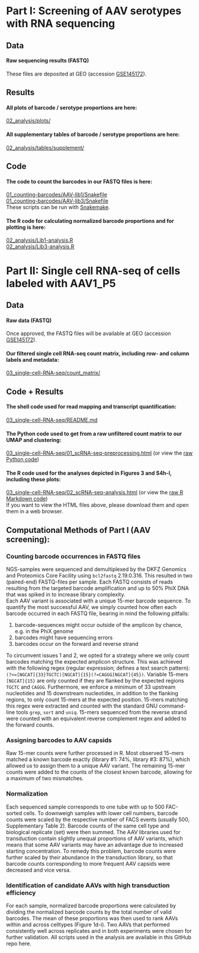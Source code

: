 # Part I: Screening of AAV serotypes with RNA sequencing

## Data
#### Raw sequencing results (FASTQ)
These files are deposited at GEO (accession [GSE145172](https://www.ncbi.nlm.nih.gov/geo/query/acc.cgi?acc=GSE145172)).

## Results
#### All plots of barcode / serotype proportions are here:
[02_analysis/plots/](02_analysis/plots/)

#### All supplementary tables of barcode / serotype proportions are here:
[02_analysis/tables/supplement/](02_analysis/tables/supplement/)

## Code
#### The code to count the barcodes in our FASTQ files is here:
[01_counting-barcodes/AAV-lib1/Snakefile](01_counting-barcodes/AAV-lib1/Snakefile)  
[01_counting-barcodes/AAV-lib3/Snakefile](01_counting-barcodes/AAV-lib3/Snakefile)  
These scripts can be run with [Snakemake](https://snakemake.readthedocs.io).

#### The R code for calculating normalized barcode proportions and for plotting is here:
[02_analysis/Lib1-analysis.R](02_analysis/Lib1-analysis.R)  
[02_analysis/Lib3-analysis.R](02_analysis/Lib3-analysis.R)  


# Part II: Single cell RNA-seq of cells labeled with AAV1_P5
## Data
#### Raw data (FASTQ)
Once approved, the FASTQ files will be available at GEO (accession [GSE145172](https://www.ncbi.nlm.nih.gov/geo/query/acc.cgi?acc=GSE145172)).
#### Our filtered single cell RNA-seq count matrix, including row- and column labels and metadata:
[03_single-cell-RNA-seq/count_matrix/](03_single-cell-RNA-seq/count_matrix/)
## Code + Results
#### The shell code used for read mapping and transcript quantification:
[03_single-cell-RNA-seq/README.md](03_single-cell-RNA-seq/README.md)  
#### The Python code used to get from a raw unfiltered count matrix to our UMAP and clustering:
[03_single-cell-RNA-seq/01_scRNA-seq-preprocessing.html](03_single-cell-RNA-seq/01_scRNA-seq-preprocessing.html)
(or view the [raw Python code](03_single-cell-RNA-seq/01_scRNA-seq-preprocessing.py))
#### The R code used for the analyses depicted in Figures 3 and S4h-l, including these plots:
[03_single-cell-RNA-seq/02_scRNA-seq-analysis.html](03_single-cell-RNA-seq/02_scRNA-seq-analysis.html)
(or view the [raw R Markdown code](03_single-cell-RNA-seq/02_scRNA-seq-analysis.Rmd))  
If you want to view the HTML files above, please download them and open them in a web browser.



## Computational Methods of Part I (AAV screening):

### Counting barcode occurrences in FASTQ files
NGS-samples were sequenced and demultiplexed by the DKFZ Genomics and Proteomics Core Facility using `bcl2fastq` 2.19.0.316.
This resulted in two (paired-end) FASTQ-files per sample.
Each FASTQ consists of reads resulting from the targeted barcode amplification and up to 50% PhiX DNA that was spiked in to increase library complexity.  
Each AAV variant is associated with a unique 15-mer barcode sequence.
To quantify the most successful AAV, we simply counted how often each barcode occurred in each FASTQ file, bearing in mind the following pitfalls:
1. barcode-sequences might occur outside of the amplicon by chance, e.g. in the PhiX genome
2. barcodes might have sequencing errors
3. barcodes occur on the forward and reverse strand  

To circumvent issues 1 and 2, we opted for a strategy where we only count barcodes matching the expected amplicon structure. 
This was achieved with the following regex (regular expression; defines a text search pattern):
`(?<=[NGCAT]{33}TGCTC)[NGCAT]{15}(?=CAGGG[NGCAT]{45})`.
Variable 15-mers `[NGCAT]{15}` are only counted if they are flanked by the expected regions `TGCTC` and `CAGGG`.
Furthermore, we enforce a minimum of 33 upstream nucleotides and 15 downstream nucleotides, in addition to the flanking regions, to only count 15-mers at the expected position.
15-mers matching this regex were extracted and counted with the standard GNU command-line tools `grep`, `sort` and `uniq`.
15-mers sequenced from the reverse strand were counted with an equivalent reverse complement regex and added to the forward counts.
### Assigning barcodes to AAV capsids
Raw 15-mer counts were further processed in R.
Most observed 15-mers matched a known barcode exactly (library #1: 74%, library #3: 87%), which allowed us to assign them to a unique AAV variant.
The remaining 15-mer counts were added to the counts of the closest known barcode, allowing for a maximum of two mismatches.
### Normalization
Each sequenced sample corresponds to one tube with up to 500 FAC-sorted cells.
To downweigh samples with lower cell numbers, barcode counts were scaled by the respective number of FACS events (usually 500, Supplementary Table 2).
Barcode counts of the same cell type and biological replicate (set) were then summed.
The AAV libraries used for transduction contain slightly unequal proportions of AAV variants, which means that some AAV variants may have an advantage due to increased starting concentration.
To remedy this problem, barcode counts were further scaled by their abundance in the transduction library, so that barcode counts corresponding to more frequent AAV capsids were decreased and vice versa.
### Identification of candidate AAVs with high transduction efficiency 
For each sample, normalized barcode proportions were calculated by dividing the normalized barcode counts by the total number of valid barcodes.
The mean of these proportions was then used to rank AAVs within and across celltypes (Figure 1d-i).
Two AAVs that performed consistently well across replicates and in both experiments were chosen for further validation.
All scripts used in the analysis are available in this GitHub repo here.
